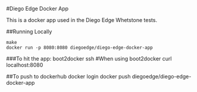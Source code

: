 #Diego Edge Docker App

This is a docker app used in the Diego Edge Whetstone tests.

##Running Locally

    make
    docker run -p 8080:8080 diegoedge/diego-edge-docker-app
    
    
###To hit the app:
    boot2docker ssh #When using boot2docker
    curl localhost:8080


##To push to dockerhub
    docker login
    docker push diegoedge/diego-edge-docker-app
